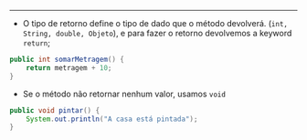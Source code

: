 ___
- O tipo de retorno define o tipo de dado que o método devolverá. (`int, String, double, Objeto`), e para fazer o retorno devolvemos a keyword `return`;
```java
public int somarMetragem() {
	return metragem + 10;
}
```
- Se o método não retornar nenhum valor, usamos `void`
```java
public void pintar() {
	System.out.println("A casa está pintada");
}
```